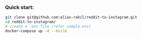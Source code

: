 ### Quick start:

```sh
git clone git@github.com:alias-rahil/reddit-to-instagram.git
cd reddit-to-instagram/
# create a .env file (refer sample.env)
docker-compose up -d --build
```
